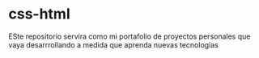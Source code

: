 # css-html
ESte repositorio servira como mi portafolio de proyectos personales que vaya desarrrollando a medida que aprenda nuevas tecnologias
